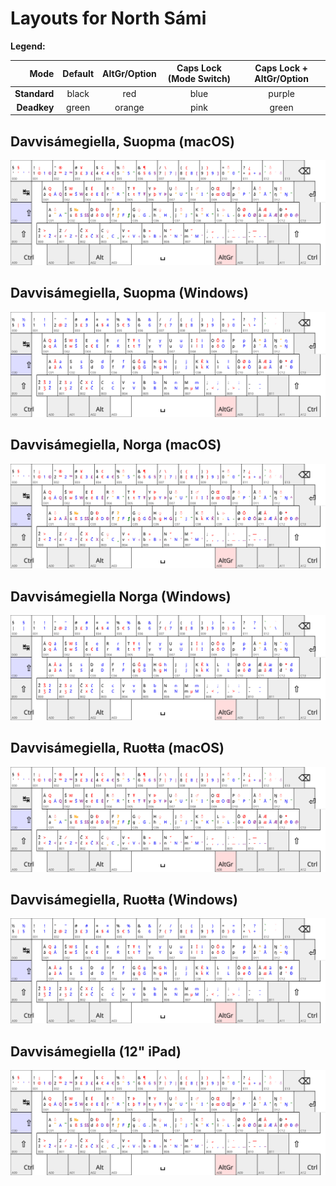 # Layouts for North Sámi

**Legend:**

| Mode       | Default | AltGr/Option | Caps Lock (Mode Switch) | Caps Lock + AltGr/Option |
| ----------:|:-------:|:------------:|:-----------------------:|:------------------------:|
|**Standard**| black   | red          | blue                    | purple                   |
|**Deadkey** | green   | orange       | pink                    | green                    |

## Davvisámegiella, Suopma (macOS)

![Alt text](sme_FI-mac.svg)

## Davvisámegiella, Suopma (Windows)

![Alt text](sme_FI-windows.svg)
  
## Davvisámegiella, Norga (macOS)

![Alt text](sme_NO-mac.svg)

## Davvisámegiella Norga (Windows)

![Alt text](sme_NO-windows.svg)

## Davvisámegiella, Ruoŧŧa (macOS)

![Alt text](sme_SE-mac.svg)

## Davvisámegiella, Ruoŧŧa (Windows)

![Alt text](sme_SE-windows.svg)

## Davvisámegiella (12" iPad)

![Alt text](sme_keyboard.svg)

